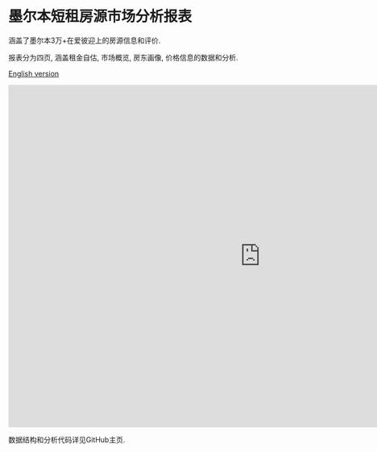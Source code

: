 # 墨尔本短租房源市场分析报表

涵盖了墨尔本3万+在爱彼迎上的房源信息和评价. 

报表分为四页, 涵盖租金自估, 市场概览, 房东画像, 价格信息的数据和分析.

[English version](https://github.com/tylerxty/Rental-Market-Analysis/blob/master/README.en.md)

<iframe width="1000" height="680" src="https://app.powerbi.com/view?r=eyJrIjoiYjZjNmZiMzAtYzQ4OC00ODNjLThiMzctODI1NGRhODFmZDgyIiwidCI6Ijc4ZWRhMzM0LWU5MTctNDQzNS1iMjM1LTg1OGI3MjFlY2ZmMSJ9" frameborder="0" allowFullScreen="true"></iframe>

数据结构和分析代码详见GitHub主页.
